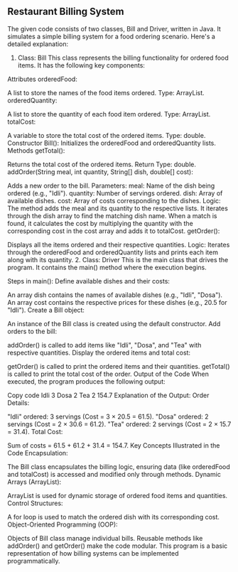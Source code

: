 ## Restaurant Billing System
The given code consists of two classes, Bill and Driver, written in Java. It simulates a simple billing system for a food ordering scenario. Here's a detailed explanation:

1. Class: Bill
This class represents the billing functionality for ordered food items. It has the following key components:

Attributes
orderedFood:

A list to store the names of the food items ordered.
Type: ArrayList<String>.
orderedQuantity:

A list to store the quantity of each food item ordered.
Type: ArrayList<Integer>.
totalCost:

A variable to store the total cost of the ordered items.
Type: double.
Constructor
Bill():
Initializes the orderedFood and orderedQuantity lists.
Methods
getTotal():

Returns the total cost of the ordered items.
Return Type: double.
addOrder(String meal, int quantity, String[] dish, double[] cost):

Adds a new order to the bill.
Parameters:
meal: Name of the dish being ordered (e.g., "Idli").
quantity: Number of servings ordered.
dish: Array of available dishes.
cost: Array of costs corresponding to the dishes.
Logic:
The method adds the meal and its quantity to the respective lists.
It iterates through the dish array to find the matching dish name. When a match is found, it calculates the cost by multiplying the quantity with the corresponding cost in the cost array and adds it to totalCost.
getOrder():

Displays all the items ordered and their respective quantities.
Logic:
Iterates through the orderedFood and orderedQuantity lists and prints each item along with its quantity.
2. Class: Driver
This is the main class that drives the program. It contains the main() method where the execution begins.

Steps in main():
Define available dishes and their costs:

An array dish contains the names of available dishes (e.g., "Idli", "Dosa").
An array cost contains the respective prices for these dishes (e.g., 20.5 for "Idli").
Create a Bill object:

An instance of the Bill class is created using the default constructor.
Add orders to the bill:

addOrder() is called to add items like "Idli", "Dosa", and "Tea" with respective quantities.
Display the ordered items and total cost:

getOrder() is called to print the ordered items and their quantities.
getTotal() is called to print the total cost of the order.
Output of the Code
When executed, the program produces the following output:

Copy code
Idli 3
Dosa 2
Tea 2
154.7
Explanation of the Output:
Order Details:

"Idli" ordered: 3 servings (Cost = 3 × 20.5 = 61.5).
"Dosa" ordered: 2 servings (Cost = 2 × 30.6 = 61.2).
"Tea" ordered: 2 servings (Cost = 2 × 15.7 = 31.4).
Total Cost:

Sum of costs = 61.5 + 61.2 + 31.4 = 154.7.
Key Concepts Illustrated in the Code
Encapsulation:

The Bill class encapsulates the billing logic, ensuring data (like orderedFood and totalCost) is accessed and modified only through methods.
Dynamic Arrays (ArrayList):

ArrayList is used for dynamic storage of ordered food items and quantities.
Control Structures:

A for loop is used to match the ordered dish with its corresponding cost.
Object-Oriented Programming (OOP):

Objects of Bill class manage individual bills.
Reusable methods like addOrder() and getOrder() make the code modular.
This program is a basic representation of how billing systems can be implemented programmatically.

